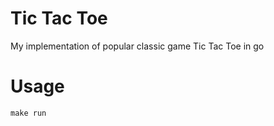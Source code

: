 # Tic Tac Toe
My implementation of popular classic game Tic Tac Toe in go

# Usage
```
make run
```
